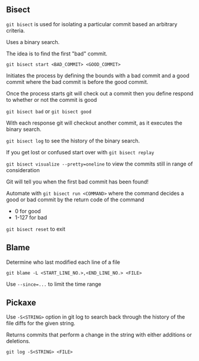 
## Bisect

`git bisect` is used for isolating a particular commit based an arbitrary criteria.

Uses a binary search.

The idea is to find the first "bad" commit.

`git bisect start <BAD_COMMIT> <GOOD_COMMIT>`

Initiates the process by defining the bounds with a bad commit and a good commit where the bad commit is before the good commit.

Once the process starts git will check out a commit then you define respond to whether or not the commit is good

`git bisect bad` or `git bisect good`

With each response git will checkout another commit, as it executes the binary search.

`git bisect log` to see the history of the binary search.

If you get lost or confused start over with `git bisect replay`

`git bisect visualize --pretty=oneline` to view the commits still in range of consideration

Git will tell you when the first bad commit has been found!

Automate with `git bisect run <COMMAND>` where the command decides a good or bad commit by the return code of the command
- 0 for good
- 1-127 for bad

`git bisect reset` to exit


## Blame

Determine who last modified each line of a file

`git blame -L <START_LINE_NO.>,<END_LINE_NO.> <FILE>`

Use `--since=...` to limit the time range


## Pickaxe

Use `-S<STRING>` option in git log to search back through the history of the file diffs for the given string.

Returns commits that perform a change in the string with either additions or deletions.

`git log -S<STRING> <FILE>`